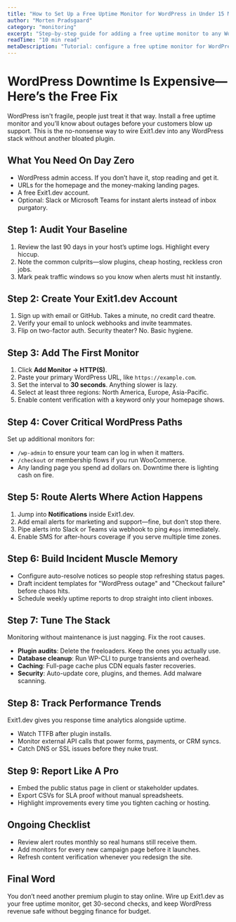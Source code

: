 ```yaml
---
title: "How to Set Up a Free Uptime Monitor for WordPress in Under 15 Minutes"
author: "Morten Pradsgaard"
category: "monitoring"
excerpt: "Step-by-step guide for adding a free uptime monitor to any WordPress site using Exit1.dev plus automation tips."
readTime: "10 min read"
metaDescription: "Tutorial: configure a free uptime monitor for WordPress with incident automation and plugin-free checks."
---
```


# WordPress Downtime Is Expensive—Here’s the Free Fix

WordPress isn't fragile, people just treat it that way. Install a free uptime monitor and you’ll know about outages before your customers blow up support. This is the no-nonsense way to wire Exit1.dev into any WordPress stack without another bloated plugin.

## What You Need On Day Zero

- WordPress admin access. If you don’t have it, stop reading and get it.
- URLs for the homepage and the money-making landing pages.
- A free Exit1.dev account.
- Optional: Slack or Microsoft Teams for instant alerts instead of inbox purgatory.

## Step 1: Audit Your Baseline

1. Review the last 90 days in your host’s uptime logs. Highlight every hiccup.
2. Note the common culprits—slow plugins, cheap hosting, reckless cron jobs.
3. Mark peak traffic windows so you know when alerts must hit instantly.

## Step 2: Create Your Exit1.dev Account

1. Sign up with email or GitHub. Takes a minute, no credit card theatre.
2. Verify your email to unlock webhooks and invite teammates.
3. Flip on two-factor auth. Security theater? No. Basic hygiene.

## Step 3: Add The First Monitor

1. Click **Add Monitor → HTTP(S)**.
2. Paste your primary WordPress URL, like `https://example.com`.
3. Set the interval to **30 seconds**. Anything slower is lazy.
4. Select at least three regions: North America, Europe, Asia-Pacific.
5. Enable content verification with a keyword only your homepage shows.

## Step 4: Cover Critical WordPress Paths

Set up additional monitors for:

- `/wp-admin` to ensure your team can log in when it matters.
- `/checkout` or membership flows if you run WooCommerce.
- Any landing page you spend ad dollars on. Downtime there is lighting cash on fire.

## Step 5: Route Alerts Where Action Happens

1. Jump into **Notifications** inside Exit1.dev.
2. Add email alerts for marketing and support—fine, but don’t stop there.
3. Pipe alerts into Slack or Teams via webhook to ping `#ops` immediately.
4. Enable SMS for after-hours coverage if you serve multiple time zones.

## Step 6: Build Incident Muscle Memory

- Configure auto-resolve notices so people stop refreshing status pages.
- Draft incident templates for "WordPress outage" and "Checkout failure" before chaos hits.
- Schedule weekly uptime reports to drop straight into client inboxes.

## Step 7: Tune The Stack

Monitoring without maintenance is just nagging. Fix the root causes.

- **Plugin audits**: Delete the freeloaders. Keep the ones you actually use.
- **Database cleanup**: Run WP-CLI to purge transients and overhead.
- **Caching**: Full-page cache plus CDN equals faster recoveries.
- **Security**: Auto-update core, plugins, and themes. Add malware scanning.

## Step 8: Track Performance Trends

Exit1.dev gives you response time analytics alongside uptime.

- Watch TTFB after plugin installs.
- Monitor external API calls that power forms, payments, or CRM syncs.
- Catch DNS or SSL issues before they nuke trust.

## Step 9: Report Like A Pro

- Embed the public status page in client or stakeholder updates.
- Export CSVs for SLA proof without manual spreadsheets.
- Highlight improvements every time you tighten caching or hosting.

## Ongoing Checklist

- Review alert routes monthly so real humans still receive them.
- Add monitors for every new campaign page before it launches.
- Refresh content verification whenever you redesign the site.

## Final Word

You don’t need another premium plugin to stay online. Wire up Exit1.dev as your free uptime monitor, get 30-second checks, and keep WordPress revenue safe without begging finance for budget.

